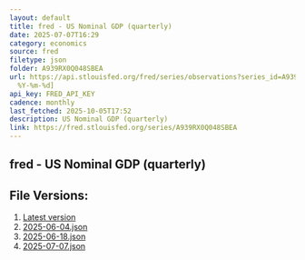 ```yaml
---
layout: default
title: fred - US Nominal GDP (quarterly)
date: 2025-07-07T16:29
category: economics
source: fred
filetype: json
folder: A939RX0Q048SBEA
url: https://api.stlouisfed.org/fred/series/observations?series_id=A939RX0Q048SBEA&file_type=json&observation_end=[date
  %Y-%m-%d]
api_key: FRED_API_KEY
cadence: monthly
last_fetched: 2025-10-05T17:52
description: US Nominal GDP (quarterly)
link: https://fred.stlouisfed.org/series/A939RX0Q048SBEA
---
```


## fred - US Nominal GDP (quarterly)

<div id="data-chart"></div>
<div id="data-table"></div>
<script>
document.addEventListener('DOMContentLoaded', function(){
  ShowChart($('#data-chart'));
  SourceTabler($('#data-table'));
});
</script>

## File Versions:
1. [Latest version](./latest.json)
2. [2025-06-04.json](./2025-06-04.json)
3. [2025-06-18.json](./2025-06-18.json)
4. [2025-07-07.json](./2025-07-07.json)
